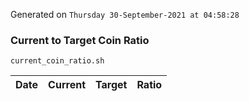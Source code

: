 Generated on `Thursday 30-September-2021 at 04:58:28`

### Current to Target Coin Ratio
`current_coin_ratio.sh`

Date|Current|Target|Ratio
---|---|---|---
